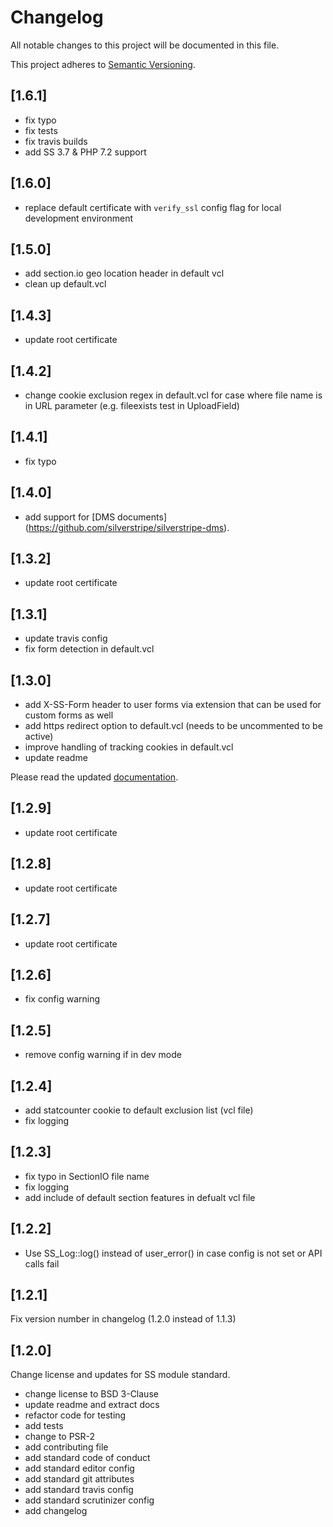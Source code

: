 # Changelog

All notable changes to this project will be documented in this file.

This project adheres to [Semantic Versioning](http://semver.org/).

## [1.6.1]

* fix typo
* fix tests
* fix travis builds
* add SS 3.7 & PHP 7.2 support 

## [1.6.0]

* replace default certificate with `verify_ssl` config flag for local development environment 

## [1.5.0]

* add section.io geo location header in default vcl
* clean up default.vcl

## [1.4.3]

* update root certificate

## [1.4.2]

* change cookie exclusion regex in default.vcl for case where file name is in URL parameter (e.g. fileexists test in UploadField)

## [1.4.1]

* fix typo

## [1.4.0]

* add support for [DMS documents] (https://github.com/silverstripe/silverstripe-dms).

## [1.3.2]

* update root certificate

## [1.3.1]

* update travis config
* fix form detection in default.vcl

## [1.3.0]

* add X-SS-Form header to user forms via extension that can be used for custom forms as well
* add https redirect option to default.vcl (needs to be uncommented to be active)
* improve handling of tracking cookies in default.vcl
* update readme

Please read the updated [documentation](docs/en/index.md).

## [1.2.9]

* update root certificate

## [1.2.8]

* update root certificate

## [1.2.7]

* update root certificate

## [1.2.6]

* fix config warning

## [1.2.5]

* remove config warning if in dev mode

## [1.2.4]

* add statcounter cookie to default exclusion list (vcl file)
* fix logging

## [1.2.3]

* fix typo in SectionIO file name
* fix logging
* add include of default section features in defualt vcl file

## [1.2.2]

* Use SS_Log::log() instead of user_error() in case config is not set or API calls fail


## [1.2.1]

Fix version number in changelog (1.2.0 instead of 1.1.3)


## [1.2.0]

Change license and updates for SS module standard.

* change license to BSD 3-Clause
* update readme and extract docs
* refactor code for testing
* add tests
* change to PSR-2
* add contributing file
* add standard code of conduct
* add standard editor config
* add standard git attributes
* add standard travis config
* add standard scrutinizer config
* add changelog
